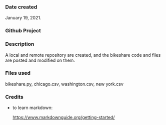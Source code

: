 ### Date created
January 19, 2021. 

### Github Project 
### Description

A local and remote repository are created, and the bikeshare code and files are posted and modified on them. 

### Files used
bikeshare.py, chicago.csv, washington.csv, new york.csv 

### Credits
- to learn markdown: 

  https://www.markdownguide.org/getting-started/ 

